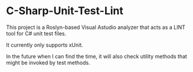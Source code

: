 # C-Sharp-Unit-Test-Lint

This project is a Roslyn-based Visual Astudio analyzer that acts as a LINT tool for C# unit test files.

It currently only supports xUnit. 

In the future when I can find the time, it will also check utility methods that might be invoked by test methods.
